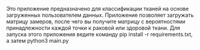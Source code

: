Это приложение предназначено для классификации тканей на основе загруженных пользователем данных. Приложение позволяет загружать матрицу замеров, после чего вы получите матрицу с вероятностями принадлежности каждой точки к раковой или здоровой ткани.
Для запуска этого приложения ведите команду pip install -r requirements.txt, а затем python3 main.py
